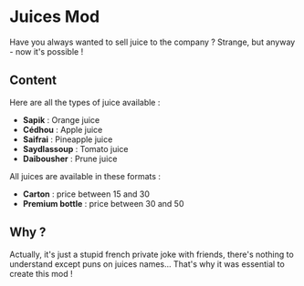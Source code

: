 # Juices Mod

Have you always wanted to sell juice to the company ? Strange, but anyway - now it's possible !

## Content

Here are all the types of juice available :
 - **Sapik** : Orange juice
 - **Cédhou** : Apple juice
 - **Saifrai** : Pineapple juice
 - **Saydlassoup** : Tomato juice
 - **Daibousher** : Prune juice

All juices are available in these formats :
 - **Carton** : price between 15 and 30
 - **Premium bottle** : price between 30 and 50

## Why ?

Actually, it's just a stupid french private joke with friends, there's nothing to understand except puns on juices names... That's why it was essential to create this mod !
